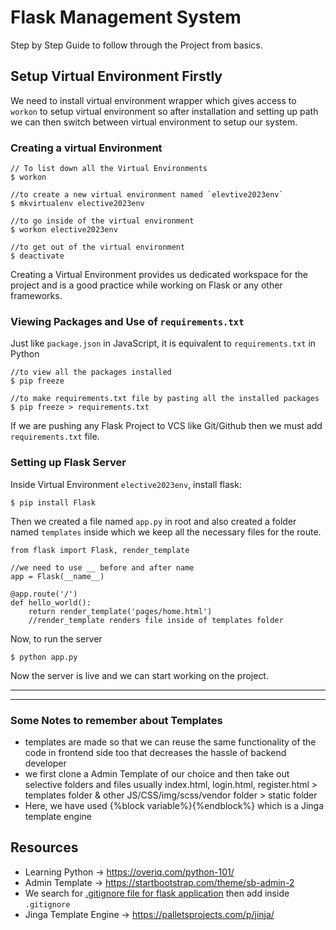 # Flask Management System

Step by Step Guide to follow through the Project from basics.

## Setup Virtual Environment Firstly
We need to install virtual environment wrapper which gives access to `workon` to setup virtual environment so after installation and setting up path we can then switch between virtual environment to setup our system.

### Creating a virtual Environment
```
// To list down all the Virtual Environments
$ workon

//to create a new virtual environment named `elevtive2023env`
$ mkvirtualenv elective2023env

//to go inside of the virtual environment
$ workon elective2023env

//to get out of the virtual environment
$ deactivate
```
Creating a Virtual Environment provides us dedicated workspace for the project and is a good practice while working on Flask or any other frameworks.

### Viewing Packages and Use of `requirements.txt`    
Just like `package.json` in JavaScript, it is equivalent to `requirements.txt` in Python
```
//to view all the packages installed
$ pip freeze

//to make requirements.txt file by pasting all the installed packages
$ pip freeze > requirements.txt
```
If we are pushing any Flask Project to VCS like Git/Github then we must add `requirements.txt` file.

### Setting up Flask Server
Inside Virtual Environment `elective2023env`, install flask:
```
$ pip install Flask
```
Then we created a file named `app.py` in root and also created a folder named `templates` inside which we keep all the necessary files for the route.

```
from flask import Flask, render_template
 
//we need to use __ before and after name
app = Flask(__name__)
 
@app.route('/')
def hello_world():
    return render_template('pages/home.html')
    //render_template renders file inside of templates folder
 ```
Now, to run the server
```
$ python app.py
```
Now the server is live and we can start working on the project.
<hr>
<hr>

### Some Notes to remember about Templates
- templates are made so that we can reuse the same functionality of the code in frontend side too that decreases the hassle of backend  developer
- we first clone a Admin Template of our choice and then take out selective folders and files usually index.html, login.html, register.html > templates folder & other JS/CSS/img/scss/vendor folder > static folder
- Here, we have used {%block variable%}{%endblock%}  which is a Jinga template engine

## Resources
- Learning Python -> https://overiq.com/python-101/
- Admin Template -> https://startbootstrap.com/theme/sb-admin-2
- We search for [.gitignore file for flask application](https://raw.githubusercontent.com/github/gitignore/master/Python.gitignore) then add inside `.gitignore`
- Jinga Template Engine -> https://palletsprojects.com/p/jinja/


